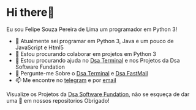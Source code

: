 # Hi there👋
Eu sou Felipe Souza Pereira de Lima um programador em Python 3!

- 🔭 Atualmente sei programar em Python 3, Java e um pouco de JavaScript e Html5
- 👯 Estou procurando colaborar em projetos em Python 3
- 🤔 Estou procurando ajuda no [Dsa Terminal](https://github.com/Dsa-Terminal/Dsa-Terminal) e nos Projetos da Dsa Software Fundation
- 💬 Pergunte-me Sobre o [Dsa Terminal](https://github.com/Dsa-Terminal/Dsa-Terminal) e [Dsa FastMail](https://github.com/Dsa-Software/Fastmail)
- 📫 Me encontre no [telegram](https:/t.me/felipe_souza_pereira_lima) e por [email](mailto:salve.laborator@gmail.com)

Visualize os Projetos da [Dsa Software Fundation](https://github.com/Dsa-Software), não se esqueça de dar uma 🌟 em nossos repositorios
Obrigado!
